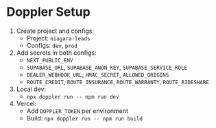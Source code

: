 # Doppler Setup

1. Create project and configs:
   - Project: `niagara-leads`
   - Configs: `dev`, `prod`
2. Add secrets in both configs:
   - `NEXT_PUBLIC_ENV`
   - `SUPABASE_URL`, `SUPABASE_ANON_KEY`, `SUPABASE_SERVICE_ROLE`
   - `DEALER_WEBHOOK_URL`, `HMAC_SECRET`, `ALLOWED_ORIGINS`
   - `ROUTE_CREDIT`, `ROUTE_INSURANCE`, `ROUTE_WARRANTY`, `ROUTE_RIDESHARE`
3. Local dev:
   - `npx doppler run -- npm run dev`
4. Vercel:
   - Add `DOPPLER_TOKEN` per environment
   - Build: `npx doppler run -- npm run build`